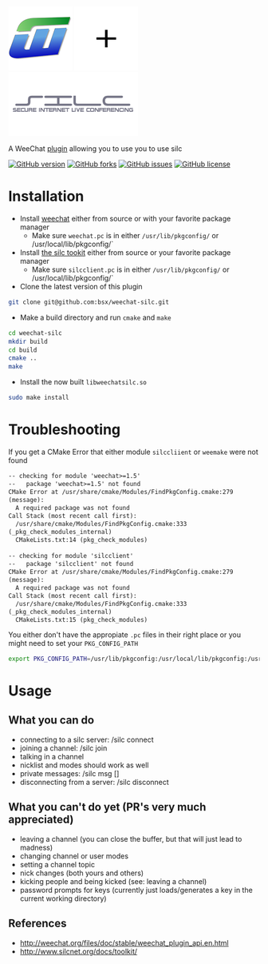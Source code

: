 
[![](media/weechat.png)](https://weechat.org/)
![](media/plus128.png)
[![](media/silc.png)](https://en.wikipedia.org/wiki/SILC_(protocol))

A WeeChat [plugin](https://weechat.org/files/doc/stable/weechat_plugin_api.en.html) allowing you to use you to use silc

[![GitHub version](https://badge.fury.io/gh/bsx%2Fweechat-silc.svg)](https://badge.fury.io/gh/bsx%2Fweechat-silc)
[![GitHub forks](https://img.shields.io/github/forks/bsx/weechat-silc.svg)](https://github.com/bsx/weechat-silc/network)
[![GitHub issues](https://img.shields.io/github/issues/bsx/weechat-silc.svg)](https://github.com/bsx/weechat-silc/issues)
[![GitHub license](https://img.shields.io/badge/license-Apache%202-blue.svg)](https://raw.githubusercontent.com/bsx/weechat-silc/master/license)

# Installation

* Install [weechat](https://weechat.org/download/) either from source or with your favorite package manager
  * Make sure `weechat.pc` is in either `/usr/lib/pkgconfig/` or /usr/local/lib/pkgconfig/` 
* Install [the silc tookit](https://sourceforge.net/projects/silc/files/silc/toolkit/) either from source or your favorite package manager
  * Make sure `silcclient.pc` is in either `/usr/lib/pkgconfig/` or /usr/local/lib/pkgconfig/` 
* Clone the latest version of this plugin
```bash
git clone git@github.com:bsx/weechat-silc.git
```
* Make a build directory and run `cmake` and `make`
```bash
cd weechat-silc
mkdir build
cd build
cmake ..
make
```

* Install the now built `libweechatsilc.so`
```bash
sudo make install
```

# Troubleshooting

If you get a CMake Error that either module `silccliient` or `weemake` were not found 

```
-- checking for module 'weechat>=1.5'
--   package 'weechat>=1.5' not found
CMake Error at /usr/share/cmake/Modules/FindPkgConfig.cmake:279 (message):
  A required package was not found
Call Stack (most recent call first):
  /usr/share/cmake/Modules/FindPkgConfig.cmake:333 (_pkg_check_modules_internal)
  CMakeLists.txt:14 (pkg_check_modules)

-- checking for module 'silcclient'
--   package 'silcclient' not found
CMake Error at /usr/share/cmake/Modules/FindPkgConfig.cmake:279 (message):
  A required package was not found
Call Stack (most recent call first):
  /usr/share/cmake/Modules/FindPkgConfig.cmake:333 (_pkg_check_modules_internal)
  CMakeLists.txt:15 (pkg_check_modules)
```

You either don't have the appropiate `.pc` files in their right place or you might need to set your `PKG_CONFIG_PATH`
```bash
export PKG_CONFIG_PATH=/usr/lib/pkgconfig:/usr/local/lib/pkgconfig:/usr/lib64/pkgconfig:/usr/share/pkgconfig
```

# Usage


## What you can do 

* connecting to a silc server: /silc connect <servername>
* joining a channel: /silc join <channelname>
* talking in a channel
* nicklist and modes should work as well
* private messages: /silc msg <nick> [<message>]
* disconnecting from a server: /silc disconnect


## What you can't do yet (PR's very much appreciated)

* leaving a channel (you can close the buffer, but that will just lead to madness)
* changing channel or user modes
* setting a channel topic
* nick changes (both yours and others)
* kicking people and being kicked (see: leaving a channel)
* password prompts for keys (currently just loads/generates a key in the current working directory)

References
----------
* http://weechat.org/files/doc/stable/weechat_plugin_api.en.html
* http://www.silcnet.org/docs/toolkit/

